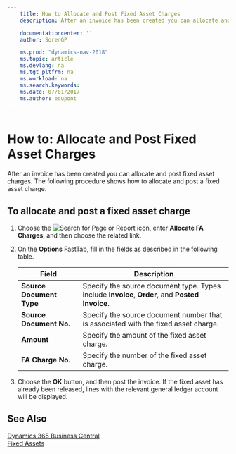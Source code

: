 ```yaml
---
    title: How to Allocate and Post Fixed Asset Charges
    description: After an invoice has been created you can allocate and post fixed asset charges.

    documentationcenter: ''
    author: SorenGP

    ms.prod: "dynamics-nav-2018"
    ms.topic: article
    ms.devlang: na
    ms.tgt_pltfrm: na
    ms.workload: na
    ms.search.keywords:
    ms.date: 07/01/2017
    ms.author: edupont

---
```

# How to: Allocate and Post Fixed Asset Charges
After an invoice has been created you can allocate and post fixed asset charges. The following procedure shows how to allocate and post a fixed asset charge.  

## To allocate and post a fixed asset charge  

1.  Choose the ![Search for Page or Report](../../media/ui-search/search_small.png "Search for Page or Report icon") icon, enter **Allocate FA Charges**, and then choose the related link.  
2.  On the **Options** FastTab, fill in the fields as described in the following table.  

    |Field|Description|  
    |---------------------------------|---------------------------------------|  
    |**Source Document Type**|Specify the source document type. Types include **Invoice**, **Order**, and **Posted Invoice**.|  
    |**Source Document No.**|Specify the source document number that is associated with the fixed asset charge.|  
    |**Amount**|Specify the amount of the fixed asset charge.|  
    |**FA Charge No.**|Specify the number of the fixed asset charge.|  

3.  Choose the **OK** button, and then post the invoice. If the fixed asset has already been released, lines with the relevant general ledger account will be displayed.  

## See Also
[Dynamics 365 Business Central](/dynamics365/business-central/)  
[Fixed Assets](../../fa-manage.md) 
